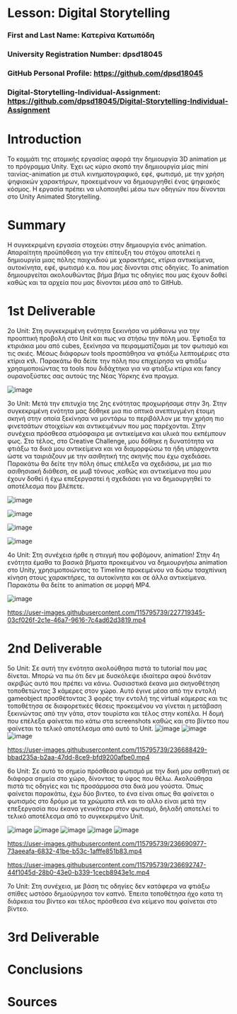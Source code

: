 # Lesson: Digital Storytelling

### First and Last Name: Κατερίνα Κατωπόδη
### University Registration Number: dpsd18045
### GitHub Personal Profile: https://github.com/dpsd18045
### Digital-Storytelling-Individual-Assignment: https://github.com/dpsd18045/Digital-Storytelling-Individual-Assignment

# Introduction
Το κομμάτι της ατομικής εργασίας αφορά την δημιουργία 3D animation με το πρόγραμμα Unity. Έχει ως κύριο σκοπό την δημιιουργία μίας mini ταινίας-animation με στυλ κινηματογραφικό, εφέ, φωτισμό, με την χρήση ψηφιακών χαρακτήρων, προκειμένουν να δημιουργηθεί ένας ψηφιακός κόσμος. Η εργασία πρέπει να υλοποιηθεί μέσω των οδηγιών που δίνονται στο Unity Animated Storytelling. 


# Summary
Η συγκεκριμένη εργασία στοχεύει στην δημιουργία ενός animation. Απαραίτητη προϋπόθεση για την επίτευξη του στόχου αποτελεί η δημιουργία μιας πόλης παιχνιδιού με χαρακτήρες, κτίρια αντικείμενα, αυτοκίνητα, εφέ, φωτισμό κ.α. που μας δίνονται στις οδηγίες. Το animation δημιουργείται ακολουθώντας βήμα βήμα τις οδηγίες που μας έχουν δοθεί καθώς και τα αρχεία που μας δίνονται μέσα από το GitHub.

# 1st Deliverable
2ο Unit:
Στη συγκεκριμένη ενότητα ξεκινήσα να μάθαινω για την προοπτική προβολή στο Unit και πως να στήσω την πόλη μου. Έφτιαξα τα κτιριάκια μου από cubes, ξεκίνησα να πειραμματίζομαι με τον φωτισμό και τις σκιές. Μέσως διάφορων tools προσπάθησα να φτιάξω λεπτομέριες στα κτίρια κτλ. Παρακάτω θα δείτε την πόλη που επιχείρησα να φτιάξω χρησιμοποιώντας τα tools που διδάχτηκα για να φτιάξω κτίρια και fancy ουρανοξύστες σας αυτούς της Νέας Υόρκης ένα πραγμα.

![image](https://user-images.githubusercontent.com/115795739/227718086-de2b5d3e-7d19-445b-ab17-5290d487cd91.png)

3ο Unit:
Μετά την επιτυχία της 2ης ενότητας προχωρήσαμε στην 3η. Στην συγκεκριμένη ενότητα μας δόθηκε μια πιο οπτικά ανεπτυγμένη έτοιμη σκηνή στην οποία ξεκίνησα να μοντάρω το περιβάλλον με την χρήση πιο φινετσάτων στοιχείων και αντικειμένων που μας παρέχονται. Στην συνέχεια πρόσθεσα ατμόσφαιρα με αντικείμενα και υλικά που εκπέμπουν φως. Στο τέλος, στο Creative Challenge, μου δόθηκε η δυνατότητα να φτιάξω τα δικά μου αντικείμενα και να διαμορφώσω τα ήδη υπάρχοντα ώστε να ταιριάζουν με την ασιθητική της σκηνής που έχω σχεδιάσει. Παρακάτω θα δείτε την πόλη όπως επέλεξα να σχεδιάσω, με μια πιο ασιθησιακή διάθεση, σε μωβ τόνους ,καθώς και αντικείμενα που μου έχουν δοθεί ή έχω επεξεργαστεί ή σχεδιάσει για να δημιουργηθεί το αποτέλεσμα που βλέπετε.

![image](https://user-images.githubusercontent.com/115795739/227719076-1654bdbd-2f22-4425-844a-93ae46b26504.png)

![image](https://user-images.githubusercontent.com/115795739/227719098-fe081784-2e7f-4a9b-90c7-4d9525437005.png)

![image](https://user-images.githubusercontent.com/115795739/227719107-09891867-8321-44e9-a61e-f789ad92e4bf.png)

![image](https://user-images.githubusercontent.com/115795739/227719109-c82b0e3c-2a6b-4b97-a9ca-fdfa2c23efdc.png)


4ο Unit:
Στη συνέχεια ήρθε η στιιγμή που φοβόμουν, animation! Στην 4η ενότητα έμαθα τα βασικά βήματα προκειμένου να δημιουργήσω animation στο Unity, χρησιμοποιώντας το Timeline προκειμένου να δώσω τσαχπίνικη κίνηση στους χαρακτήρες, τα αυτοκίνητα και σε άλλα αντικείμενα. Παρακάτω θα δείτε το animation σε μορφή MP4.

![image](https://user-images.githubusercontent.com/115795739/227719363-eaa43692-403f-4034-b464-c68100f53ca6.png)


https://user-images.githubusercontent.com/115795739/227719345-03cf026f-2c1e-46a7-9616-7c4ad62d3819.mp4


# 2nd Deliverable
5o Unit:
Σε αυτή την ενότητα ακολούθησα πιστά το tutorial που μας δίνεται. Μπορώ να πω ότι δεν με δυσκόλεψε ιδιαίτερα αφού δινόταν ακριβώς αυτό που πρέπει να κάνω. Ουσιαστικά έκανα μια σκηνοθέτηση τοποθετώντας 3 κάμερες στον χώρο. Αυτό έγινε μέσα από την εντολή gameobject προσθέτοντας 3 φορές την εντολή της virtual κάμερας και τις τοποθέτησα σε διαφορετικές θέσεις προκειμένου να γίνεται η μετάβαση ξεκινώντας από την γάτα, στον τουρίστα και τέλος στην κοπέλα. Η δομή που επέλεξα φαίνεται πιο κάτω στα screenshots καθώς και στο βίντεο που φαίνεται το τελικό αποτέλεσμα από αυτό το Unit. 
![image](https://user-images.githubusercontent.com/115795739/236688472-bc240c9a-db56-4603-a536-813c9fd8c9ec.png)
![image](https://user-images.githubusercontent.com/115795739/236688607-13dc183f-0aee-4c2c-ba31-b8ea1e30764b.png)
![image](https://user-images.githubusercontent.com/115795739/236688557-900307d6-a931-4239-926e-97c9053212ca.png)

https://user-images.githubusercontent.com/115795739/236688429-bbad235a-b2aa-47dd-8ce9-bfd9200afbe0.mp4


6o Unit:
Σε αυτό το σημείο πρόσθεσα φωτισμό με την δική μου ασθητική σε διάφορα σημεία στο χώρο, δίνοντας το ύφος που θέλω. Ακολούθησα πιστά τις οδηγίες και τις προσάρμοσα στα δικά μου γούστα. Όπως φαίνεται παρακάτω, έχω δύο βιντεο, το ένα είναι οπως θα φαίνεται ο φωτισμός στο δρόμο με τα χρώματα κτλ και το αλλο είναι μετά την επεξεργασία που έκανα γενικότερα στον φωτισμό, δηλαδή αποτελεί το τελικό αποτέλεσμα από το συγκεκριμένο Unit. 


![image](https://user-images.githubusercontent.com/115795739/236691114-0c5a2087-a34e-47ce-9bcd-c58b90fd7ecf.png)
![image](https://user-images.githubusercontent.com/115795739/236691159-4b4f91d9-9f84-484e-af98-d14c929c5dbd.png)
![image](https://user-images.githubusercontent.com/115795739/236691204-c3636bcc-70de-4000-8792-4536639da163.png)
![image](https://user-images.githubusercontent.com/115795739/236692781-3427b70d-1fb3-4b09-b74b-96f5b9aa4819.png)
![image](https://user-images.githubusercontent.com/115795739/236692796-eee2cb3b-6205-4e7f-97b1-938d7a693c13.png)


https://user-images.githubusercontent.com/115795739/236690977-73aeeafa-6832-41be-b53c-1afffe851b83.mp4

https://user-images.githubusercontent.com/115795739/236692747-44f1045d-28b0-43e0-b339-1cecb8943e1c.mp4



7o Unit:
Στη συνέχεια, με βάση τις οδηγίες δεν κατάφερα να φτιάξω σπίθες ωστόσο δημιούργησα τον καπνό. Έπειτα τοποθέτησα ήχο κατα τη διάρκεια του βίντεο και τέλος πρόσθεσα ένα κείμενο που φαίνεται στο βίντεο. 

# 3rd Deliverable 


# Conclusions


# Sources

